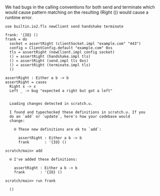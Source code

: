 We had bugs in the calling conventions for both send and terminate which would
cause pattern matching on the resulting (Right ()) would cause a runtime error.

``` unison
use builtin.io2.Tls newClient send handshake terminate

frank: '{IO} ()
frank = do
  socket = assertRight (clientSocket.impl "example.com" "443")
  config = ClientConfig.default "example.com" 0xs
  tls = assertRight (newClient.impl config socket)
  () = assertRight (handshake.impl tls)
  () = assertRight (send.impl tls 0xs)
  () = assertRight (terminate.impl tls)
  ()

assertRight : Either a b -> b
assertRight = cases
  Right x -> x
  Left _ -> bug "expected a right but got a left"
```

```ucm

  Loading changes detected in scratch.u.

  I found and typechecked these definitions in scratch.u. If you
  do an `add` or `update`, here's how your codebase would
  change:
  
    ⍟ These new definitions are ok to `add`:
    
      assertRight : Either a b -> b
      frank       : '{IO} ()

```
```ucm
scratch/main> add

  ⍟ I've added these definitions:
  
    assertRight : Either a b -> b
    frank       : '{IO} ()

scratch/main> run frank

  ()

```
